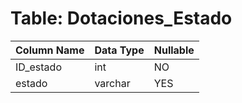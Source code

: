 # Table: Dotaciones_Estado

| Column Name | Data Type | Nullable |
|-------------|-----------|----------|
| ID_estado | int | NO |
| estado | varchar | YES |

